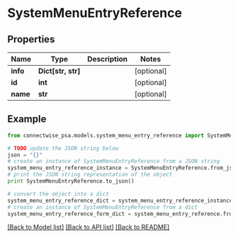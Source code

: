 # SystemMenuEntryReference


## Properties
Name | Type | Description | Notes
------------ | ------------- | ------------- | -------------
**info** | **Dict[str, str]** |  | [optional] 
**id** | **int** |  | [optional] 
**name** | **str** |  | [optional] 

## Example

```python
from connectwise_psa.models.system_menu_entry_reference import SystemMenuEntryReference

# TODO update the JSON string below
json = "{}"
# create an instance of SystemMenuEntryReference from a JSON string
system_menu_entry_reference_instance = SystemMenuEntryReference.from_json(json)
# print the JSON string representation of the object
print SystemMenuEntryReference.to_json()

# convert the object into a dict
system_menu_entry_reference_dict = system_menu_entry_reference_instance.to_dict()
# create an instance of SystemMenuEntryReference from a dict
system_menu_entry_reference_form_dict = system_menu_entry_reference.from_dict(system_menu_entry_reference_dict)
```
[[Back to Model list]](../README.md#documentation-for-models) [[Back to API list]](../README.md#documentation-for-api-endpoints) [[Back to README]](../README.md)


